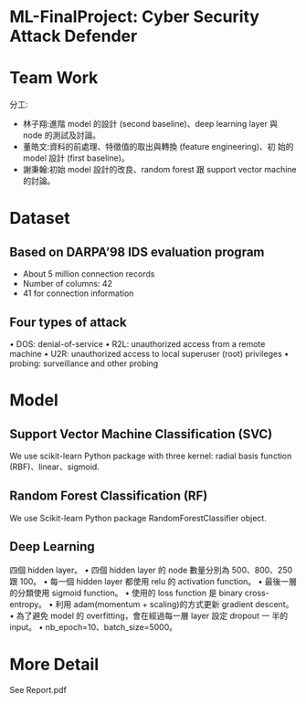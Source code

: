 # ML-FinalProject: Cyber Security Attack Defender

Team Work
==============================
分工:
  * 林子翔:進階 model 的設計 (second baseline)、deep learning layer 與 node 的測試及討論。
  * 董皓文:資料的前處理、特徵值的取出與轉換 (feature engineering)、初 始的 model 設計 (first baseline)。
  * 謝秉翰:初始 model 設計的改良、random forest 跟 support vector machine 的討論。
 
Dataset
==============================
Based on DARPA’98 IDS evaluation program
------------------------------------------
* About 5 million connection records
* Number of columns: 42
* 41 for connection information

Four types of attack
--------------------
• DOS: denial-of-service
• R2L: unauthorized access from a remote machine
• U2R: unauthorized access to local superuser (root) privileges
• probing: surveillance and other probing


Model
====================
Support Vector Machine Classification (SVC)
-------------------------------------------
We use scikit-learn Python package with three kernel: radial basis function (RBF)、linear、sigmoid.


Random Forest Classification (RF)
-------------------------------------------
We use Scikit-learn Python package RandomForestClassifier object.


Deep Learning
-------------------------------------------
四個 hidden layer。
• 四個 hidden layer 的 node 數量分別為 500、800、250 跟 100。
• 每一個 hidden layer 都使用 relu 的 activation function。
• 最後一層的分類使用 sigmoid function。
• 使用的 loss function 是 binary cross-entropy。
• 利用 adam(momentum + scaling)的方式更新 gradient descent。
• 為了避免 model 的 overfitting，會在經過每一層 layer 設定 dropout 一
半的 input。
• nb_epoch=10、batch_size=5000。



More Detail
===========
See Report.pdf
